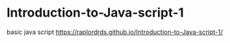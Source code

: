 # Introduction-to-Java-script-1
basic java script
https://raplordrds.github.io/Introduction-to-Java-script-1/
